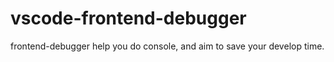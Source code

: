 # vscode-frontend-debugger
frontend-debugger help you do console, and aim to save your develop time.
